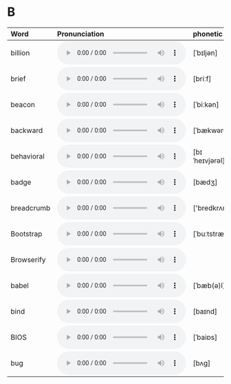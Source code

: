 
# B

| Word  | Pronunciation | phonetic |
| :-- | :-- | :-- |
| billion | <audio src="/awesome-pronunciation/public/audio/billion.mp3" controls="controls" controlslist="nodownload"></audio> | [ˈbɪljən] |
| brief | <audio src="/awesome-pronunciation/public/audio/brief.mp3" controls="controls" controlslist="nodownload"></audio> | [briːf] |
| beacon | <audio src="/awesome-pronunciation/public/audio/beacon.mp3" controls="controls" controlslist="nodownload"></audio> | [ˈbiːkən] |
| backward | <audio src="/awesome-pronunciation/public/audio/backward.mp3" controls="controls" controlslist="nodownload"></audio> | [ˈbækwərd] |
| behavioral | <audio src="/awesome-pronunciation/public/audio/behavioral.mp3" controls="controls" controlslist="nodownload"></audio> | [bɪˈheɪvjərəl] |
| badge | <audio src="/awesome-pronunciation/public/audio/badge.mp3" controls="controls" controlslist="nodownload"></audio> | [bædʒ] |
| breadcrumb | <audio src="/awesome-pronunciation/public/audio/breadcrumb.mp3" controls="controls" controlslist="nodownload"></audio> | ['bredkrʌm] |
| Bootstrap | <audio src="/awesome-pronunciation/public/audio/Bootstrap.mp3" controls="controls" controlslist="nodownload"></audio> | [ˈbuːtstræp] |
| Browserify | <audio src="/awesome-pronunciation/public/audio/Browserify.mp3" controls="controls" controlslist="nodownload"></audio> |  |
| babel | <audio src="/awesome-pronunciation/public/audio/babel.mp3" controls="controls" controlslist="nodownload"></audio> | [ˈbæb(ə)l] |
| bind | <audio src="/awesome-pronunciation/public/audio/bind.mp3" controls="controls" controlslist="nodownload"></audio> | [baɪnd] |
| BIOS | <audio src="/awesome-pronunciation/public/audio/BIOS.mp3" controls="controls" controlslist="nodownload"></audio> | [ˈbaiɒs] |
| bug | <audio src="/awesome-pronunciation/public/audio/bug.mp3" controls="controls" controlslist="nodownload"></audio> | [bʌg] |
